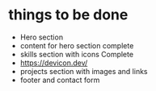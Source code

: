 # things to be done
- Hero section 
- content for hero section complete
- skills section with icons Complete
- https://devicon.dev/
- projects section with images and links
- footer and contact form

